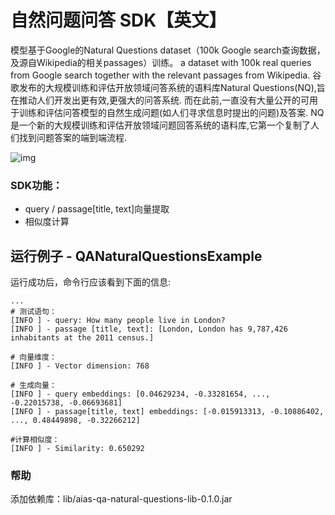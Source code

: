 # 自然问题问答 SDK【英文】
模型基于Google的Natural Questions dataset（100k Google search查询数据，及源自Wikipedia的相关passages）训练。
a dataset with 100k real queries from Google search together with the relevant passages from Wikipedia.
谷歌发布的大规模训练和评估开放领域问答系统的语料库Natural Questions(NQ),旨在推动人们开发出更有效,更强大的问答系统.
而在此前,一直没有大量公开的可用于训练和评估问答模型的自然生成问题(如人们寻求信息时提出的问题)及答案.
NQ是一个新的大规模训练和评估开放领域问题回答系统的语料库,它第一个复制了人们找到问题答案的端到端流程.

![img](https://djl-model.oss-cn-hongkong.aliyuncs.com/AIAS/nlp_sdks/qa_natural_questions.jpeg)


### SDK功能：
-  query / passage[title, text]向量提取
-  相似度计算

## 运行例子 - QANaturalQuestionsExample
运行成功后，命令行应该看到下面的信息:
```text
...
# 测试语句：
[INFO ] - query: How many people live in London?
[INFO ] - passage [title, text]: [London, London has 9,787,426 inhabitants at the 2011 census.]

# 向量维度：
[INFO ] - Vector dimension: 768

# 生成向量：
[INFO ] - query embeddings: [0.04629234, -0.33281654, ..., -0.22015738, -0.06693681]
[INFO ] - passage[title, text] embeddings: [-0.015913313, -0.10886402, ..., 0.48449898, -0.32266212]

#计算相似度：
[INFO ] - Similarity: 0.650292

```

### 帮助 
添加依赖库：lib/aias-qa-natural-questions-lib-0.1.0.jar
